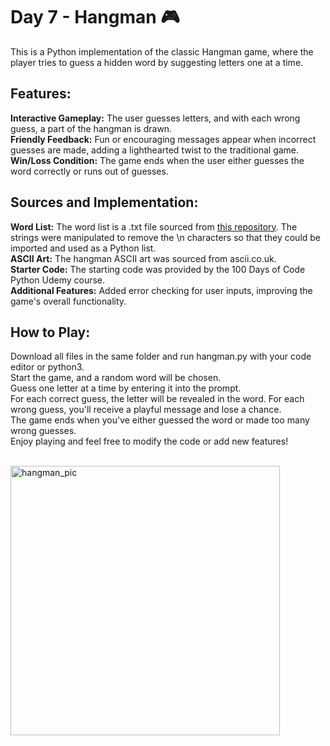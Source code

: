 # Day 7 - Hangman 🎮
This is a Python implementation of the classic Hangman game, where the player tries to guess a hidden word by suggesting letters one at a time.

## Features:
**Interactive Gameplay:** The user guesses letters, and with each wrong guess, a part of the hangman is drawn.<br/>
**Friendly Feedback:** Fun or encouraging messages appear when incorrect guesses are made, adding a lighthearted twist to the traditional game.<br/>
**Win/Loss Condition:** The game ends when the user either guesses the word correctly or runs out of guesses.<br/>

## Sources and Implementation:
**Word List:** The word list is a .txt file sourced from [this repository](https://github.com/Tom25/Hangman/blob/master/wordlist.txt). The strings were manipulated to remove the \n characters so that they could be imported and used as a Python list.<br/>
**ASCII Art:** The hangman ASCII art was sourced from ascii.co.uk.<br/>
**Starter Code:** The starting code was provided by the 100 Days of Code Python Udemy course.<br/>
**Additional Features:** Added error checking for user inputs, improving the game's overall functionality.<br/>

## How to Play:
Download all files in the same folder and run hangman.py with your code editor or python3. <br/>
Start the game, and a random word will be chosen.<br/>
Guess one letter at a time by entering it into the prompt.<br/>
For each correct guess, the letter will be revealed in the word. For each wrong guess, you'll receive a playful message and lose a chance.<br/>
The game ends when you've either guessed the word or made too many wrong guesses.<br/>
Enjoy playing and feel free to modify the code or add new features!<br/><br/>

<img width="431" alt="hangman_pic" src="https://github.com/user-attachments/assets/3f3e292c-cc71-4ca3-8a1c-8ab8e6bd3187">

